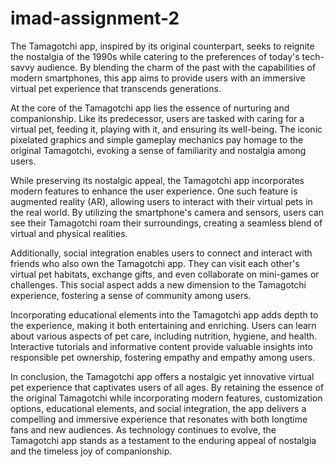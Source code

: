 # imad-assignment-2

The Tamagotchi app, inspired by its original counterpart, seeks to reignite the nostalgia of the 1990s while catering to the preferences of today's tech-savvy audience. By blending the charm of the past with the capabilities of modern smartphones, this app aims to provide users with an immersive virtual pet experience that transcends generations. 

At the core of the Tamagotchi app lies the essence of nurturing and companionship. Like its predecessor, users are tasked with caring for a virtual pet, feeding it, playing with it, and ensuring its well-being. The iconic pixelated graphics and simple gameplay mechanics pay homage to the original Tamagotchi, evoking a sense of familiarity and nostalgia among users. 

While preserving its nostalgic appeal, the Tamagotchi app incorporates modern features to enhance the user experience. One such feature is augmented reality (AR), allowing users to interact with their virtual pets in the real world. By utilizing the smartphone's camera and sensors, users can see their Tamagotchi roam their surroundings, creating a seamless blend of virtual and physical realities. 

Additionally, social integration enables users to connect and interact with friends who also own the Tamagotchi app. They can visit each other's virtual pet habitats, exchange gifts, and even collaborate on mini-games or challenges. This social aspect adds a new dimension to the Tamagotchi experience, fostering a sense of community among users. 

Incorporating educational elements into the Tamagotchi app adds depth to the experience, making it both entertaining and enriching. Users can learn about various aspects of pet care, including nutrition, hygiene, and health. Interactive tutorials and informative content provide valuable insights into responsible pet ownership, fostering empathy and empathy among users. 

In conclusion, the Tamagotchi app offers a nostalgic yet innovative virtual pet experience that captivates users of all ages. By retaining the essence of the original Tamagotchi while incorporating modern features, customization options, educational elements, and social integration, the app delivers a compelling and immersive experience that resonates with both longtime fans and new audiences. As technology continues to evolve, the Tamagotchi app stands as a testament to the enduring appeal of nostalgia and the timeless joy of companionship. 
